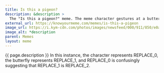 ```yaml
---
title: Is this a pigeon?
description: &description >
  The "Is this a pigeon?" meme. The meme character gestures at a butterfly and confusingly suggests it is a pigeon.
external_url: https://knowyourmeme.com/memes/is-this-a-pigeon
image_url: https://i.kym-cdn.com/photos/images/newsfeed/000/911/850/e0a.jpg
image_alt: *description
parent: Memes
layout: meme
---
```


{{ page.description }} In this instance, the character represents REPLACE_0, the butterfly represents REPLACE_1, and REPLACE_0 is confusingly suggesting that REPLACE_1 is REPLACE_2.